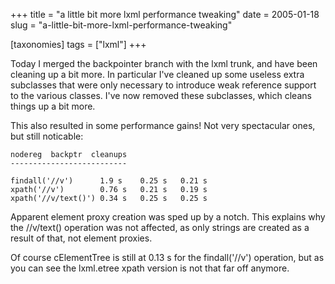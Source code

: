 +++
title = "a little bit more lxml performance tweaking"
date = 2005-01-18
slug = "a-little-bit-more-lxml-performance-tweaking"

[taxonomies]
tags = ["lxml"]
+++

Today I merged the backpointer branch with the lxml trunk, and have been
cleaning up a bit more. In particular I've cleaned up some useless extra
subclasses that were only necessary to introduce weak reference support
to the various classes. I've now removed these subclasses, which cleans
things up a bit more.

This also resulted in some performance gains! Not very spectacular ones,
but still noticable:

    nodereg  backptr  cleanups
    --------------------------

    findall('//v')      1.9 s    0.25 s   0.21 s
    xpath('//v')        0.76 s   0.21 s   0.19 s
    xpath('//v/text()') 0.34 s   0.25 s   0.25 s

Apparent element proxy creation was sped up by a notch. This explains
why the //v/text() operation was not affected, as only strings are
created as a result of that, not element proxies.

Of course cElementTree is still at 0.13 s for the findall('//v')
operation, but as you can see the lxml.etree xpath version is not that
far off anymore.
